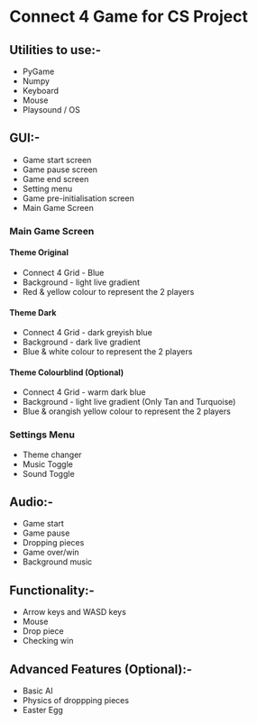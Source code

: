 # Connect 4 Game for CS Project

## Utilities to use:-

- PyGame
- Numpy
- Keyboard
- Mouse
- Playsound / OS

## GUI:-

- Game start screen
- Game pause screen
- Game end screen
- Setting menu
- Game pre-initialisation screen
- Main Game Screen

### Main Game Screen

#### Theme Original

- Connect 4 Grid - Blue
- Background - light live gradient
- Red & yellow colour to represent the 2 players

#### Theme Dark

- Connect 4 Grid - dark greyish blue
- Background - dark live gradient
- Blue & white colour to represent the 2 players

#### Theme Colourblind (Optional)

- Connect 4 Grid - warm dark blue
- Background - light live gradient (Only Tan and Turquoise)
- Blue & orangish yellow colour to represent the 2 players

### Settings Menu

- Theme changer
- Music Toggle
- Sound Toggle

## Audio:-

- Game start
- Game pause
- Dropping pieces
- Game over/win
- Background music

## Functionality:-

- Arrow keys and WASD keys
- Mouse
- Drop piece
- Checking win

## Advanced Features (Optional):-

- Basic AI
- Physics of droppping pieces
- Easter Egg
